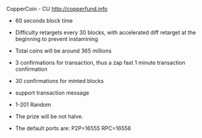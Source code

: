 CopperCoin - CU
http://copperfund.info

- 60 seconds block time
- Difficulty retargets every 30 blocks, with accelerated diff retarget at the beginning to prevent instamining 
- Total coins will be around 365 millions
- 3 confirmations for transaction, thus a zap fast 1 minute transaction confirmation
- 30 confirmations for minted blocks
- support transaction message
- 1-201 Random
- The prize will be not halve.

- The default ports are:
P2P=16555
RPC=16556

